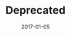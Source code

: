 ---
title: "Deprecated"
linkTitle: "Deprecated features"
date: 2017-01-05
type: docs
description: >
  Features or articles that have been deprecated for new commerces due to a new version or features no longer supported.  
---